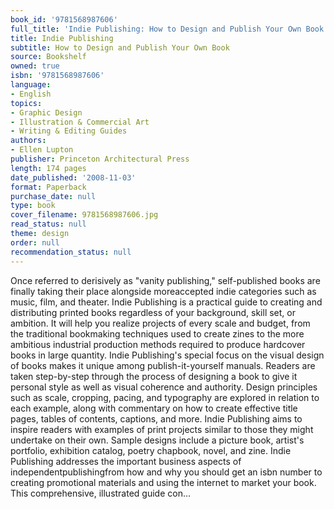 ```yaml
---
book_id: '9781568987606'
full_title: 'Indie Publishing: How to Design and Publish Your Own Book'
title: Indie Publishing
subtitle: How to Design and Publish Your Own Book
source: Bookshelf
owned: true
isbn: '9781568987606'
language:
- English
topics:
- Graphic Design
- Illustration & Commercial Art
- Writing & Editing Guides
authors:
- Ellen Lupton
publisher: Princeton Architectural Press
length: 174 pages
date_published: '2008-11-03'
format: Paperback
purchase_date: null
type: book
cover_filename: 9781568987606.jpg
read_status: null
theme: design
order: null
recommendation_status: null
---
```

Once referred to derisively as "vanity publishing," self-published books are finally taking their place alongside moreaccepted indie categories such as music, film, and theater. Indie Publishing is a practical guide to creating and distributing printed books regardless of your background, skill set, or ambition. It will help you realize projects of every scale and budget, from the traditional bookmaking techniques used to create zines to the more ambitious industrial production methods required to produce hardcover books in large quantity.
Indie Publishing's special focus on the visual design of books makes it unique among publish-it-yourself manuals. Readers are taken step-by-step through the process of designing a book to give it personal style as well as visual coherence and authority. Design principles such as scale, cropping, pacing, and typography are explored in relation to each example, along with commentary on how to create effective title pages, tables of contents, captions, and more. Indie Publishing aims to inspire readers with examples of print projects similar to those they might undertake on their own. Sample designs include a picture book, artist's portfolio, exhibition catalog, poetry chapbook, novel, and zine. Indie Publishing addresses the important business aspects of independentpublishingfrom how and why you should get an isbn number to creating promotional materials and using the internet to market your book. This comprehensive, illustrated guide con...


